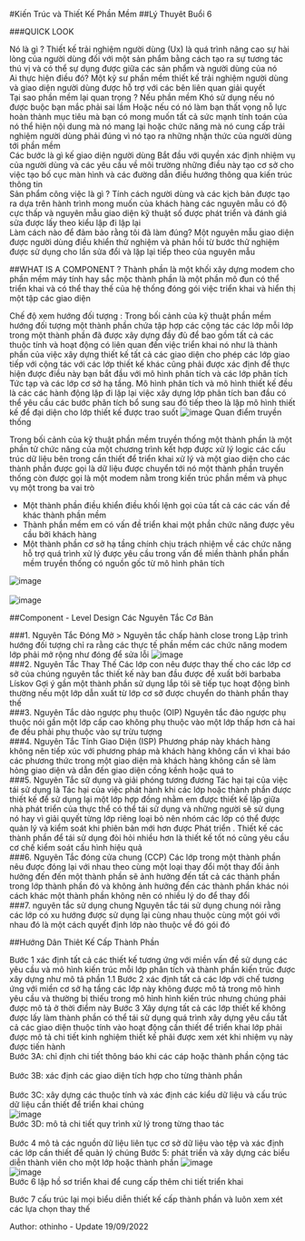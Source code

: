 #Kiến Trúc và Thiết Kế Phần Mềm
##Lý Thuyêt Buổi 6


###QUICK LOOK
<aside>
 Nó là gì ?
Thiết kế trải nghiệm người dùng (Ux) là quá trình nâng cao sự hài lòng của người dùng đối với một sản phẩm bằng cách tạo ra sự tương tác thú vị và có thể sự dụng được giữa các sản phẩm và người dùng của nó
</aside>
<aside>
Ai thực hiện điều đó?
Một kỹ sư phần mềm thiết kế trải nghiệm người dùng và giao diện người dùng được hỗ trợ với các bên liên quan giải quyết
</aside>
<aside>
Tại sao phần mềm lại quan trọng ?
Nếu phần mềm Khó sử dụng nếu nó được buộc bạn mắc phải sai lầm Hoặc nếu có nó làm bạn thất vọng nỗ lực hoàn thành mục tiêu mà bạn có mong muốn tất cả sức mạnh tính toán của nó thể hiện nội dung mà nó mang lại hoặc chức năng mà nó cung cấp trải nghiệm người dùng phải đúng vì nó tạo ra những nhận thức của người dùng tới phần mềm
</aside>
<aside>
Các bước là gì kế giao diện người dùng 
Bắt đầu với quyền xác định nhiệm vụ của người dùng và các yêu cầu về môi trường những điều này tạo cơ sở cho việc tạo bố cục màn hình và các đường dẫn điều hướng thông qua kiến trúc thông tin
</aside><aside>
Sản phẩm công việc là gì ? 
Tính cách người dùng và các kịch bản được tạo ra dựa trên hành trình mong muốn của khách hàng các nguyên mẫu có độ cực thấp và nguyên mẫu giao diện kỹ thuật số được phát triển và đánh giá sửa được lấy theo kiểu lập đi lập lại
</aside><aside>
Làm cách nào để đảm bảo rằng tôi đã làm đúng? 
Một nguyên mẫu giao diện được người dùng điều khiển thử nghiệm và phản hồi từ bước thử nghiệm được sử dụng cho lần sửa đổi và lặp lại tiếp theo của nguyên mẫu
</aside>


##WHAT IS A COMPONENT ?
<info>
Thành phần là một khối xây dựng modem cho phần mềm máy tính hay sắc mộc thành phần là một phần mô đun có thể triển khai và có thể thay thế của hệ thống đóng gói việc triển khai và hiển thị một tập các giao diện

</info>
<success>
<Text>
 Chế độ xem hướng đối tượng :  
</Text>
 Trong bối cảnh của kỹ thuật phần mềm hướng đối tượng một thành phần chứa tập hợp các cộng tác các lớp mỗi lớp trong một thành phần đã được xây dựng đầy đủ để bao gồm tất cả các thuộc tính và hoạt động có liên quan đến việc triển khai nó như là thành phần của việc xây dựng thiết kế tất cả các giao diện cho phép các lớp giao tiếp với cộng tác với các lớp thiết kế khác cũng phải được xác định để thực hiện được điều này bạn bắt đầu với mô hình phân tích và các lớp phân tích Tức tạp và các lớp cơ sở hạ tầng.
Mô hình phân tích và mô hình thiết kế  đều là các các hành động lặp đi lặp lại việc xây dựng lớp phân tích ban đầu có thể yêu cầu các bước phân tích bổ sung sau đó tiếp theo là lập mô hình thiết kế để đại diện cho lớp thiết kế được trao suốt
</success>

<img src="https://i.ibb.co/MR5ND20/image.png" alt="image" border="0">

<Text>
Quan điểm truyền thống

 Trong bối cảnh của kỹ thuật phần mềm truyền thống một thành phần là một phần tử chức năng của một chương trình kết hợp được xử lý logic các cấu trúc dữ liệu bên trong cần thiết để triển khai  xử lý và một giao diện cho các thành phần được gọi là dữ liệu được chuyển tới nó một thành phần truyền thống còn được gọi là một modem nằm trong kiến trúc phần mềm và phục vụ một trong ba vai trò 
- Một thành phần điều khiển điều khối lệnh gọi của tất cả các các vấn đề khác thành phần mềm
- Thành phần mềm em có vấn đề triển khai một phần chức năng được yêu cầu bởi  khách hàng
- Một thành phần cơ sở hạ tầng chính chịu trách nhiệm về các chức năng hỗ trợ quá trình xử lý được yêu cầu trong vấn đề miền
 thành phần phần mềm truyền thống có nguồn gốc từ mô hình phân tích
</Text>

<img src="https://i.ibb.co/p0NCkb9/image.png"  alt="image" border="0">
<br />
<br />
<img src="https://i.ibb.co/dmKmMj6/image.png" alt="image" border="0">

##Component - Level Design
Các Nguyên Tắc Cơ Bản

<aside>
###1. Nguyên Tắc Đóng Mở 
> Nguyên tắc chấp hành close trong Lập trình hướng đối tượng chỉ ra rằng các thực tế phần mềm các chức năng modem lớp phải mở rộng như đóng để sửa lỗi 
<img src="https://i.ibb.co/dPDkj3p/image.png" alt="image" border="0">
</aside>

<aside>
###2. Nguyên Tắc Thay Thế 
Các lớp con nêu được thay thế cho các lớp cơ sở của chúng nguyên tắc thiết kế này ban đầu được đề xuất bởi barbaba Lískov Gợi ý gần một thành phần sử dụng lắp tôi sẽ tiếp tục hoạt động bình thường nếu một lớp dẫn xuất từ lớp cơ sở được chuyển do thành phần thay thế
</aside>

<aside>
###3. Nguyên Tắc dảo ngược phụ thuộc (OIP)
Nguyên tắc đảo ngược phụ thuộc nói gần một lớp cấp cao không phụ thuộc vào một lớp thấp hơn cả hai đe đều  phải phụ thuộc vào sự trừu tượng
</aside>

<aside>
###4. Nguyên Tắc Tính Giao Diện (ISP)
Phương pháp này khách hàng không nên tiếp xúc với phương pháp mà khách hàng không cần vì khai báo các phương thức trong một giao diện mà khách hàng không cần sẽ làm hỏng giao diện và dẫn đến giao diện cồng kềnh hoặc quá to
</aside>

<aside>
###5. Nguyên Tắc sữ dụng và giải phóng tương đương
Tác hại tại của việc tái sử dụng là Tác hại của việc phát hành khi các lớp hoặc thành phần được thiết kế để sử dụng lại một lớp hợp đồng nhằm em được thiết kế lập giữa nhà phát triển của thực thể có thể tái sử dụng và những người sẽ sử dụng nó hay vì giải quyết từng lớp riêng loại bỏ nên nhóm các lớp có thể được quản lý và kiểm soát  khi phiên bản mới hơn được Phát triển . Thiết kế các thành phần để tái sử dụng đòi hỏi nhiều hơn là thiết  kế tốt nó cũng yêu cầu cơ chế kiểm soát cấu hình hiệu quả
</aside>

<aside>
###6. Nguyên Tắc đóng cửa chung (CCP) 
Các lớp trong một thành phần nêu được đóng lại với nhau theo cùng một loại thay đổi một thay đổi ảnh hưởng đến đến một thành phần sẽ ảnh hưởng đến tất cả các thành phần trong lớp thành phần đó và không ảnh hưởng đến các thành phần khác nói cách khác một thành phần không nên có nhiều lý do để thay đổi
</aside>

<aside>
###7.  nguyên tắc sử dụng chung
Nguyên tắc tái sử dụng chung nói rằng các lớp có xu hướng được sử dụng lại cùng nhau thuộc cùng một gói với nhau đó là một cách quyết định lớp nào thuộc về  đó gói đó

</aside>


##Hướng Dân Thiêt Kế Cấp Thành Phần


<danger>
Bước 1 xác định tất cả các thiết kế tương ứng với miền vấn đề sử dụng các yêu cầu và mô hình kiến trúc mỗi lớp phân tích và thành phần kiến trúc được xây dựng như mô tả phần 1.1
</danger>


<danger>
 Bước 2 xác định tất cả các lớp với chế tương ứng với miền cơ sở hạ tầng các lớp này không được mô tả trong mô hình yêu cầu và thường bị thiếu trong mô hình hình kiến trúc nhưng chúng phải được mô tả ở thời điểm này
</danger>


<danger>
 Bước 3 Xây dựng tất cả các lớp thiết kế không được lấy làm thành phần có thể tái sử dụng
 quá trình xây dựng yêu cầu tất cả các giao diện thuộc tính vào hoạt động cần thiết để triển khai lớp phải được mô tả chi tiết kinh nghiệm thiết kế phải được xem xét khi nhiệm vụ này được tiến hành
 
</danger>


 <aside>
 Bước 3A:  chỉ định chi tiết thông báo khi các cáp hoặc thành phần cộng tác 
 </aside>
 <br>
 <aside>
 Bước 3B:  xác định các giao diện tích hợp cho từng thành phần
 </aside>
 <br>
 
 <aside>
 Bước 3C: xây dựng các thuộc tính và xác định các kiểu dữ liệu và cấu trúc dữ liệu cần thiết để triển khai chúng
 </aside>
<img src="https://i.ibb.co/bFcXT0b/image.png" alt="image" border="0">
 <br>
 
 <aside>
 Bước 3D: mô tả chi tiết quy trình xử lý trong từng thao tác
 </aside>
 <br>
 
<danger>
Bước 4 mô tả các nguồn dữ liệu liên tục cơ sở dữ liệu vào tệp và xác định các lớp cần thiết để quản lý chúng
</danger>


<danger>
Bước 5:  phát triển và xây dựng các biểu diễn thành viên cho một lớp hoặc thành phần

</danger>
<img src="https://i.ibb.co/CKnWM8N/image.png" alt="image" border="0">
 <br>


<img src="https://i.ibb.co/N6b3hFR/image.png" alt="image" border="0">
<br>
<danger>
Bước 6 lập hồ sơ triển khai để cung cấp thêm chi tiết triển khai
</danger>

<danger>

Bước 7 cấu trúc  lại mọi biểu diễn thiết kế cấp thành phần và luôn xem xét các lựa chọn thay thế 

</danger>






<create>
Author: othinho - Update 19/09/2022
</create>




